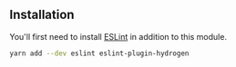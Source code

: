 ## Installation

You'll first need to install [ESLint](http://eslint.org) in addition to this module.

```bash
yarn add --dev eslint eslint-plugin-hydrogen
```
